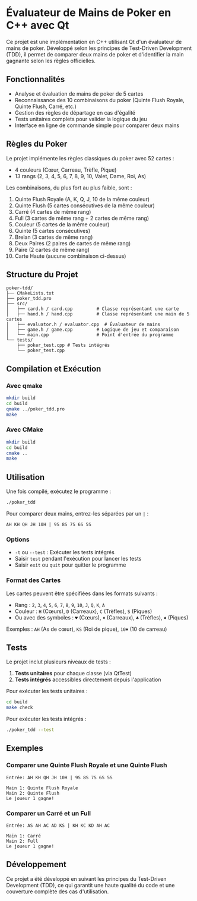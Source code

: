 # Évaluateur de Mains de Poker en C++ avec Qt

Ce projet est une implémentation en C++ utilisant Qt d'un évaluateur de mains de poker. Développé selon les principes de Test-Driven Development (TDD), il permet de comparer deux mains de poker et d'identifier la main gagnante selon les règles officielles.

## Fonctionnalités

- Analyse et évaluation de mains de poker de 5 cartes
- Reconnaissance des 10 combinaisons du poker (Quinte Flush Royale, Quinte Flush, Carré, etc.)
- Gestion des règles de départage en cas d'égalité
- Tests unitaires complets pour valider la logique du jeu
- Interface en ligne de commande simple pour comparer deux mains

## Règles du Poker

Le projet implémente les règles classiques du poker avec 52 cartes :
- 4 couleurs (Cœur, Carreau, Trèfle, Pique)
- 13 rangs (2, 3, 4, 5, 6, 7, 8, 9, 10, Valet, Dame, Roi, As)

Les combinaisons, du plus fort au plus faible, sont :
1. Quinte Flush Royale (A, K, Q, J, 10 de la même couleur)
2. Quinte Flush (5 cartes consécutives de la même couleur)
3. Carré (4 cartes de même rang)
4. Full (3 cartes de même rang + 2 cartes de même rang)
5. Couleur (5 cartes de la même couleur)
6. Quinte (5 cartes consécutives)
7. Brelan (3 cartes de même rang)
8. Deux Paires (2 paires de cartes de même rang)
9. Paire (2 cartes de même rang)
10. Carte Haute (aucune combinaison ci-dessus)

## Structure du Projet

```
poker-tdd/
├── CMakeLists.txt
├── poker_tdd.pro
├── src/
│   ├── card.h / card.cpp         # Classe représentant une carte
│   ├── hand.h / hand.cpp         # Classe représentant une main de 5 cartes
│   ├── evaluator.h / evaluator.cpp  # Évaluateur de mains
│   ├── game.h / game.cpp         # Logique de jeu et comparaison 
│   └── main.cpp                  # Point d'entrée du programme
└── tests/
    ├── poker_test.cpp # Tests intégrés
    └── poker_test.cpp
```

## Compilation et Exécution

### Avec qmake

```bash
mkdir build
cd build
qmake ../poker_tdd.pro
make
```

### Avec CMake

```bash
mkdir build
cd build
cmake ..
make
```

## Utilisation

Une fois compilé, exécutez le programme :

```bash
./poker_tdd
```

Pour comparer deux mains, entrez-les séparées par un `|` :

```
AH KH QH JH 10H | 9S 8S 7S 6S 5S
```

### Options

- `-t` ou `--test` : Exécuter les tests intégrés
- Saisir `test` pendant l'exécution pour lancer les tests
- Saisir `exit` ou `quit` pour quitter le programme

### Format des Cartes

Les cartes peuvent être spécifiées dans les formats suivants :
- Rang : `2`, `3`, `4`, `5`, `6`, `7`, `8`, `9`, `10`, `J`, `Q`, `K`, `A`
- Couleur : `H` (Cœurs), `D` (Carreaux), `C` (Trèfles), `S` (Piques)
- Ou avec des symboles : `♥` (Cœurs), `♦` (Carreaux), `♣` (Trèfles), `♠` (Piques)

Exemples : `AH` (As de cœur), `KS` (Roi de pique), `10♦` (10 de carreau)

## Tests

Le projet inclut plusieurs niveaux de tests :

1. **Tests unitaires** pour chaque classe (via QtTest)
2. **Tests intégrés** accessibles directement depuis l'application

Pour exécuter les tests unitaires :

```bash
cd build
make check
```

Pour exécuter les tests intégrés :

```bash
./poker_tdd --test
```

## Exemples

### Comparer une Quinte Flush Royale et une Quinte Flush

```
Entrée: AH KH QH JH 10H | 9S 8S 7S 6S 5S

Main 1: Quinte Flush Royale
Main 2: Quinte Flush
Le joueur 1 gagne!
```

### Comparer un Carré et un Full

```
Entrée: AS AH AC AD KS | KH KC KD AH AC

Main 1: Carré
Main 2: Full
Le joueur 1 gagne!
```

## Développement

Ce projet a été développé en suivant les principes du Test-Driven Development (TDD), ce qui garantit une haute qualité du code et une couverture complète des cas d'utilisation.